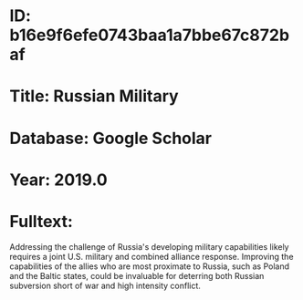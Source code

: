 # ID: b16e9f6efe0743baa1a7bbe67c872baf
# Title: Russian Military
# Database: Google Scholar
# Year: 2019.0
# Fulltext:
Addressing the challenge of Russia's developing military capabilities likely requires a joint U.S. military and combined alliance response.
Improving the capabilities of the allies who are most proximate to Russia, such as Poland and the Baltic states, could be invaluable for deterring both Russian subversion short of war and high intensity conflict.